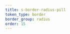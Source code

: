 ```yaml
---
title: s-border-radius-pill
token_type: border
border_group: radius
order: 15
---
```

<span class="s-border-radius-pill"></span>